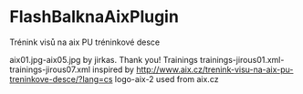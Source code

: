 # FlashBalknaAixPlugin
Trénink visů na aix PU tréninkové desce

aix01.jpg-aix05.jpg by jirkas. Thank you!
Trainings trainings-jirous01.xml-trainings-jirous07.xml inspired by http://www.aix.cz/trenink-visu-na-aix-pu-treninkove-desce/?lang=cs
logo-aix-2 used from aix.cz
